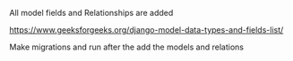 All model fields and Relationships  are added

https://www.geeksforgeeks.org/django-model-data-types-and-fields-list/

Make migrations and run after the add the models and relations
